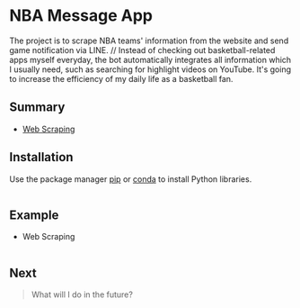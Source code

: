 # NBA Message App

The project is to scrape NBA teams' information from the website and send game notification via LINE. //
Instead of checking out basketball-related apps myself everyday, the bot automatically integrates all information which I usually need, such as searching for highlight videos on YouTube. It's going to increase the efficiency of my daily life as a basketball fan.

## Summary
- [Web Scraping]()

## Installation

Use the package manager [pip](https://pip.pypa.io/en/stable/) or [conda](https://docs.conda.io/en/latest/) to install Python libraries.

```bash

```

## Example

- Web Scraping

```python

```

## Next

> What will I do in the future?
